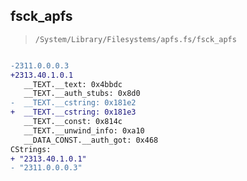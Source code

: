 ## fsck_apfs

> `/System/Library/Filesystems/apfs.fs/fsck_apfs`

```diff

-2311.0.0.0.3
+2313.40.1.0.1
   __TEXT.__text: 0x4bbdc
   __TEXT.__auth_stubs: 0x8d0
-  __TEXT.__cstring: 0x181e2
+  __TEXT.__cstring: 0x181e3
   __TEXT.__const: 0x814c
   __TEXT.__unwind_info: 0xa10
   __DATA_CONST.__auth_got: 0x468
CStrings:
+ "2313.40.1.0.1"
- "2311.0.0.0.3"

```
